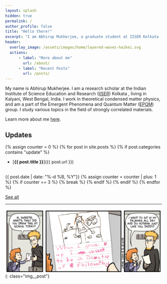 ```yaml
---
layout: splash
hidden: true
permalink: /
author_profile: false
title: "Hello there!"
excerpt: "I am Abhirup Mukherjee, a graduate student at IISER Kolkata (India). I work in theoretical condensed matter physics."
header:
  overlay_image: /assets/images/home/layered-waves-haikei.svg
  actions:
      - label: "More about me"
        url: /about/
      - label: "Recent Posts"
        url: /posts/
---
```


My name is Abhirup Mukherjee.
I am a research scholar at the Indian Institute of Science Education and Research ([IISER](https://www.iiserkol.ac.in/)) Kolkata , living in Kalyani, West Bengal, India.
I work in theoretical condensed matter physics, and am a part of the Emergent Phenomena and Quantum Matter ([EPQM](https://www.iiserkol.ac.in/~slal/index.html)) group.
I study various topics in the field of strongly correlated materials. 

Learn more about me [here](/about/).

## Updates

{% assign counter = 0 %}
{% for post in site.posts %}
{% if post.categories contains "update" %}
- [**{{ post.title }}**]({{ post.url }})
<br>
{{ post.date | date: "%-d %B, %Y"}}
{% assign counter = counter | plus: 1 %}
{% if counter == 3 %}
{% break %}
{% endif %}
{% endif %}
{% endfor %}

[See all](/posts/)

---

![](/assets/images/home/phd.svg){: class="img__post"}
